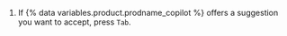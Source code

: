 1. If {% data variables.product.prodname_copilot %} offers a suggestion you want to accept, press `Tab`.

